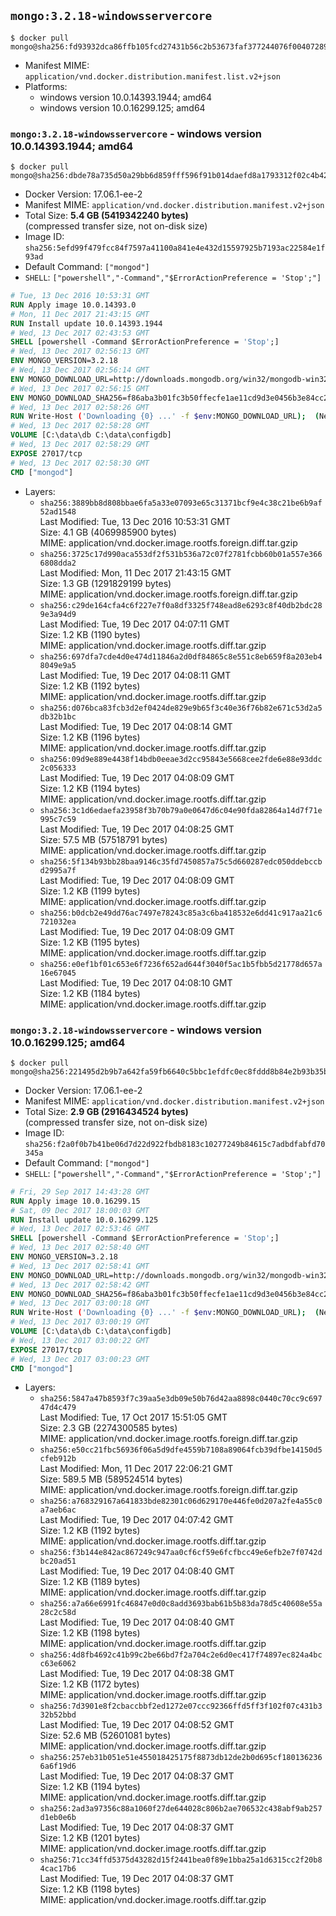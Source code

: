 ## `mongo:3.2.18-windowsservercore`

```console
$ docker pull mongo@sha256:fd93932dca86ffb105fcd27431b56c2b53673faf377244076f00407289260e11
```

-	Manifest MIME: `application/vnd.docker.distribution.manifest.list.v2+json`
-	Platforms:
	-	windows version 10.0.14393.1944; amd64
	-	windows version 10.0.16299.125; amd64

### `mongo:3.2.18-windowsservercore` - windows version 10.0.14393.1944; amd64

```console
$ docker pull mongo@sha256:dbde78a735d50a29bb6d859fff596f91b014daefd8a1793312f02c4b42919a6a
```

-	Docker Version: 17.06.1-ee-2
-	Manifest MIME: `application/vnd.docker.distribution.manifest.v2+json`
-	Total Size: **5.4 GB (5419342240 bytes)**  
	(compressed transfer size, not on-disk size)
-	Image ID: `sha256:5efd99f479fcc84f7597a41100a841e4e432d15597925b7193ac22584e1f93ad`
-	Default Command: `["mongod"]`
-	`SHELL`: `["powershell","-Command","$ErrorActionPreference = 'Stop';"]`

```dockerfile
# Tue, 13 Dec 2016 10:53:31 GMT
RUN Apply image 10.0.14393.0
# Mon, 11 Dec 2017 21:43:15 GMT
RUN Install update 10.0.14393.1944
# Wed, 13 Dec 2017 02:43:53 GMT
SHELL [powershell -Command $ErrorActionPreference = 'Stop';]
# Wed, 13 Dec 2017 02:56:13 GMT
ENV MONGO_VERSION=3.2.18
# Wed, 13 Dec 2017 02:56:14 GMT
ENV MONGO_DOWNLOAD_URL=http://downloads.mongodb.org/win32/mongodb-win32-x86_64-2008plus-ssl-3.2.18-signed.msi
# Wed, 13 Dec 2017 02:56:15 GMT
ENV MONGO_DOWNLOAD_SHA256=f86aba3b01fc3b50ffecfe1ae11cd9d3e0456b3e84cc25e9cc2eb40bcfa40452
# Wed, 13 Dec 2017 02:58:26 GMT
RUN Write-Host ('Downloading {0} ...' -f $env:MONGO_DOWNLOAD_URL); 	(New-Object System.Net.WebClient).DownloadFile($env:MONGO_DOWNLOAD_URL, 'mongo.msi'); 		Write-Host ('Verifying sha256 ({0}) ...' -f $env:MONGO_DOWNLOAD_SHA256); 	if ((Get-FileHash mongo.msi -Algorithm sha256).Hash -ne $env:MONGO_DOWNLOAD_SHA256) { 		Write-Host 'FAILED!'; 		exit 1; 	}; 		Write-Host 'Installing ...'; 	Start-Process msiexec -Wait 		-ArgumentList @( 			'/i', 			'mongo.msi', 			'/quiet', 			'/qn', 			'INSTALLLOCATION=C:\mongodb', 			'ADDLOCAL=all' 		); 	$env:PATH = 'C:\mongodb\bin;' + $env:PATH; 	[Environment]::SetEnvironmentVariable('PATH', $env:PATH, [EnvironmentVariableTarget]::Machine); 		Write-Host 'Verifying install ...'; 	Write-Host '  mongo --version'; mongo --version; 	Write-Host '  mongod --version'; mongod --version; 		Write-Host 'Removing ...'; 	Remove-Item C:\mongodb\bin\*.pdb -Force; 	Remove-Item C:\windows\installer\*.msi -Force; 	Remove-Item mongo.msi -Force; 		Write-Host 'Complete.';
# Wed, 13 Dec 2017 02:58:28 GMT
VOLUME [C:\data\db C:\data\configdb]
# Wed, 13 Dec 2017 02:58:29 GMT
EXPOSE 27017/tcp
# Wed, 13 Dec 2017 02:58:30 GMT
CMD ["mongod"]
```

-	Layers:
	-	`sha256:3889bb8d808bbae6fa5a33e07093e65c31371bcf9e4c38c21be6b9af52ad1548`  
		Last Modified: Tue, 13 Dec 2016 10:53:31 GMT  
		Size: 4.1 GB (4069985900 bytes)  
		MIME: application/vnd.docker.image.rootfs.foreign.diff.tar.gzip
	-	`sha256:3725c17d990aca553df2f531b536a72c07f2781fcbb60b01a557e3666808dda2`  
		Last Modified: Mon, 11 Dec 2017 21:43:15 GMT  
		Size: 1.3 GB (1291829199 bytes)  
		MIME: application/vnd.docker.image.rootfs.foreign.diff.tar.gzip
	-	`sha256:c29de164cfa4c6f227e7f0a8df3325f748ead8e6293c8f40db2bdc289e3a94d9`  
		Last Modified: Tue, 19 Dec 2017 04:07:11 GMT  
		Size: 1.2 KB (1190 bytes)  
		MIME: application/vnd.docker.image.rootfs.diff.tar.gzip
	-	`sha256:697dfa7cde4d0e474d11846a2d0df84865c8e551c8eb659f8a203eb48049e9a5`  
		Last Modified: Tue, 19 Dec 2017 04:08:11 GMT  
		Size: 1.2 KB (1192 bytes)  
		MIME: application/vnd.docker.image.rootfs.diff.tar.gzip
	-	`sha256:d076bca83fcb3d2ef0424de829e9b65f3c40e36f76b82e671c53d2a5db32b1bc`  
		Last Modified: Tue, 19 Dec 2017 04:08:14 GMT  
		Size: 1.2 KB (1196 bytes)  
		MIME: application/vnd.docker.image.rootfs.diff.tar.gzip
	-	`sha256:09d9e889e4438f14bdb0eeae3d2cc95843e5668cee2fde6e88e93ddc2c056333`  
		Last Modified: Tue, 19 Dec 2017 04:08:09 GMT  
		Size: 1.2 KB (1194 bytes)  
		MIME: application/vnd.docker.image.rootfs.diff.tar.gzip
	-	`sha256:3c1d6edaefa23958f3b70b79a0e0647d6c04e90fda82864a14d7f71e995c7c59`  
		Last Modified: Tue, 19 Dec 2017 04:08:25 GMT  
		Size: 57.5 MB (57518791 bytes)  
		MIME: application/vnd.docker.image.rootfs.diff.tar.gzip
	-	`sha256:5f134b93bb28baa9146c35fd7450857a75c5d660287edc050ddebccbd2995a7f`  
		Last Modified: Tue, 19 Dec 2017 04:08:09 GMT  
		Size: 1.2 KB (1199 bytes)  
		MIME: application/vnd.docker.image.rootfs.diff.tar.gzip
	-	`sha256:b0dcb2e49dd76ac7497e78243c85a3c6ba418532e6dd41c917aa21c6721032ea`  
		Last Modified: Tue, 19 Dec 2017 04:08:09 GMT  
		Size: 1.2 KB (1195 bytes)  
		MIME: application/vnd.docker.image.rootfs.diff.tar.gzip
	-	`sha256:e0ef1bf01c653e6f7236f652ad644f3040f5ac1b5fbb5d21778d657a16e67045`  
		Last Modified: Tue, 19 Dec 2017 04:08:10 GMT  
		Size: 1.2 KB (1184 bytes)  
		MIME: application/vnd.docker.image.rootfs.diff.tar.gzip

### `mongo:3.2.18-windowsservercore` - windows version 10.0.16299.125; amd64

```console
$ docker pull mongo@sha256:221495d2b9b7a642fa59fb6640c5bbc1efdfc0ec8fddd8b84e2b93b35bc9ab6b
```

-	Docker Version: 17.06.1-ee-2
-	Manifest MIME: `application/vnd.docker.distribution.manifest.v2+json`
-	Total Size: **2.9 GB (2916434524 bytes)**  
	(compressed transfer size, not on-disk size)
-	Image ID: `sha256:f2a0f0b7b41be06d7d22d922fbdb8183c10277249b84615c7adbdfabfd70345a`
-	Default Command: `["mongod"]`
-	`SHELL`: `["powershell","-Command","$ErrorActionPreference = 'Stop';"]`

```dockerfile
# Fri, 29 Sep 2017 14:43:28 GMT
RUN Apply image 10.0.16299.15
# Sat, 09 Dec 2017 18:00:03 GMT
RUN Install update 10.0.16299.125
# Wed, 13 Dec 2017 02:53:46 GMT
SHELL [powershell -Command $ErrorActionPreference = 'Stop';]
# Wed, 13 Dec 2017 02:58:40 GMT
ENV MONGO_VERSION=3.2.18
# Wed, 13 Dec 2017 02:58:41 GMT
ENV MONGO_DOWNLOAD_URL=http://downloads.mongodb.org/win32/mongodb-win32-x86_64-2008plus-ssl-3.2.18-signed.msi
# Wed, 13 Dec 2017 02:58:42 GMT
ENV MONGO_DOWNLOAD_SHA256=f86aba3b01fc3b50ffecfe1ae11cd9d3e0456b3e84cc25e9cc2eb40bcfa40452
# Wed, 13 Dec 2017 03:00:18 GMT
RUN Write-Host ('Downloading {0} ...' -f $env:MONGO_DOWNLOAD_URL); 	(New-Object System.Net.WebClient).DownloadFile($env:MONGO_DOWNLOAD_URL, 'mongo.msi'); 		Write-Host ('Verifying sha256 ({0}) ...' -f $env:MONGO_DOWNLOAD_SHA256); 	if ((Get-FileHash mongo.msi -Algorithm sha256).Hash -ne $env:MONGO_DOWNLOAD_SHA256) { 		Write-Host 'FAILED!'; 		exit 1; 	}; 		Write-Host 'Installing ...'; 	Start-Process msiexec -Wait 		-ArgumentList @( 			'/i', 			'mongo.msi', 			'/quiet', 			'/qn', 			'INSTALLLOCATION=C:\mongodb', 			'ADDLOCAL=all' 		); 	$env:PATH = 'C:\mongodb\bin;' + $env:PATH; 	[Environment]::SetEnvironmentVariable('PATH', $env:PATH, [EnvironmentVariableTarget]::Machine); 		Write-Host 'Verifying install ...'; 	Write-Host '  mongo --version'; mongo --version; 	Write-Host '  mongod --version'; mongod --version; 		Write-Host 'Removing ...'; 	Remove-Item C:\mongodb\bin\*.pdb -Force; 	Remove-Item C:\windows\installer\*.msi -Force; 	Remove-Item mongo.msi -Force; 		Write-Host 'Complete.';
# Wed, 13 Dec 2017 03:00:19 GMT
VOLUME [C:\data\db C:\data\configdb]
# Wed, 13 Dec 2017 03:00:22 GMT
EXPOSE 27017/tcp
# Wed, 13 Dec 2017 03:00:23 GMT
CMD ["mongod"]
```

-	Layers:
	-	`sha256:5847a47b8593f7c39aa5e3db09e50b76d42aa8898c0440c70cc9c69747d4c479`  
		Last Modified: Tue, 17 Oct 2017 15:51:05 GMT  
		Size: 2.3 GB (2274300585 bytes)  
		MIME: application/vnd.docker.image.rootfs.foreign.diff.tar.gzip
	-	`sha256:e50cc21fbc56936f06a5d9dfe4559b7108a89064fcb39dfbe14150d5cfeb912b`  
		Last Modified: Mon, 11 Dec 2017 22:06:21 GMT  
		Size: 589.5 MB (589524514 bytes)  
		MIME: application/vnd.docker.image.rootfs.foreign.diff.tar.gzip
	-	`sha256:a768329167a641833bde82301c06d629170e446fe0d207a2fe4a55c0a7aeb6ac`  
		Last Modified: Tue, 19 Dec 2017 04:07:42 GMT  
		Size: 1.2 KB (1192 bytes)  
		MIME: application/vnd.docker.image.rootfs.diff.tar.gzip
	-	`sha256:f3b144e842ac867249c947aa0cf6cf59e6fcfbcc49e6efb2e7f0742dbc20ad51`  
		Last Modified: Tue, 19 Dec 2017 04:08:40 GMT  
		Size: 1.2 KB (1189 bytes)  
		MIME: application/vnd.docker.image.rootfs.diff.tar.gzip
	-	`sha256:a7a66e6991fc46847e0d0c8add3693bab61b5b83da78d5c40608e55a28c2c58d`  
		Last Modified: Tue, 19 Dec 2017 04:08:40 GMT  
		Size: 1.2 KB (1198 bytes)  
		MIME: application/vnd.docker.image.rootfs.diff.tar.gzip
	-	`sha256:4d8fb4692c41b99c2be66bd7f2a704c2e6d0ec417f74897ec824a4bcc63e6062`  
		Last Modified: Tue, 19 Dec 2017 04:08:38 GMT  
		Size: 1.2 KB (1172 bytes)  
		MIME: application/vnd.docker.image.rootfs.diff.tar.gzip
	-	`sha256:7d3901e8f2cbaccbbf2ed1272e07ccc92366ffd5ff3f102f07c431b332b52bbd`  
		Last Modified: Tue, 19 Dec 2017 04:08:52 GMT  
		Size: 52.6 MB (52601081 bytes)  
		MIME: application/vnd.docker.image.rootfs.diff.tar.gzip
	-	`sha256:257eb31b051e51e455018425175f8873db12de2b0d695cf1801362366a6f19d6`  
		Last Modified: Tue, 19 Dec 2017 04:08:37 GMT  
		Size: 1.2 KB (1194 bytes)  
		MIME: application/vnd.docker.image.rootfs.diff.tar.gzip
	-	`sha256:2ad3a97356c88a1060f27de644028c806b2ae706532c438abf9ab257d1eb0e6b`  
		Last Modified: Tue, 19 Dec 2017 04:08:37 GMT  
		Size: 1.2 KB (1201 bytes)  
		MIME: application/vnd.docker.image.rootfs.diff.tar.gzip
	-	`sha256:71cc34ffd5375d43282d15f2441bea0f89e1bba25a1d6315cc2f20b84cac17b6`  
		Last Modified: Tue, 19 Dec 2017 04:08:37 GMT  
		Size: 1.2 KB (1198 bytes)  
		MIME: application/vnd.docker.image.rootfs.diff.tar.gzip
